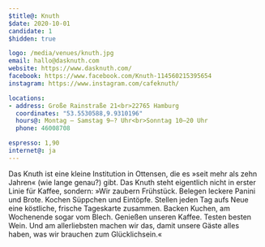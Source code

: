```yaml
---
$title@: Knuth
$date: 2020-10-01
candidate: 1
$hidden: true

logo: /media/venues/knuth.jpg
email: hallo@dasknuth.com
website: https://www.dasknuth.com/
facebook: https://www.facebook.com/Knuth-114560215395654
instagram: https://www.instagram.com/cafeknuth/

locations:
- address: Große Rainstraße 21<br>22765 Hamburg
  coordinates: "53.5530588,9.9310196"
  hours@: Montag – Samstag 9–? Uhr<br>Sonntag 10–20 Uhr
  phone: 46008708

espresso: 1,90
internet@: ja
---
```


Das Knuth ist eine kleine Institution in Ottensen, die es »seit mehr als zehn Jahren« (wie lange genau?) gibt. Das Knuth steht eigentlich nicht in erster Linie für Kaffee, sondern: »Wir zaubern Frühstück. Belegen leckere Panini und Brote. Kochen Süppchen und Eintöpfe. Stellen jeden Tag aufs Neue eine köstliche, frische Tageskarte zusammen. Backen Kuchen, am Wochenende sogar vom Blech. Genießen unseren Kaffee. Testen besten Wein. Und am allerliebsten machen wir das, damit unsere Gäste alles haben, was wir brauchen zum Glücklichsein.«